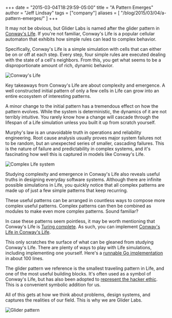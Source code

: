 +++
date = "2015-03-04T18:29:59-05:00"
title = "A Pattern Emerges"
author = "Jeff Lindsay"
tags = ["company"]
aliases = [
    "/blog/2015/03/04/a-pattern-emerges/"
]
+++

It may not be obvious, but Glider Labs is named after the glider pattern in [Conway's Life](https://en.wikipedia.org/wiki/Conway%27s_Game_of_Life). If you're not familiar, Conway's Life is a popular cellular automaton that exhibits how simple rules can lead to complex behavior.

<!--more-->

Specifically, Conway's Life is a simple simulation with cells that can either be on or off at each step. Every step, four simple rules are executed dealing with the state of a cell's neighbors. From this, you get what seems to be a disproportionate amount of rich, dynamic behavior.

![Conway's Life](http://media.giphy.com/media/8Ar9S6zEFjJiU/giphy.gif)

Key takeaways from Conway's Life are about complexity and emergence. A well constructed initial pattern of only a few cells in Life can grow into an entire ecosystem of interesting patterns.

A minor change to the initial pattern has a tremendous effect on how the pattern evolves. While the system is deterministic, the dynamics of it are not terribly intuitive. You rarely know how a change will cascade through the lifespan of a Life simulation unless you built it up from scratch yourself.

Murphy's law is an unavoidable truth in operations and reliability engineering. Root cause analysis usually proves major system failures not to be random, but an unexpected series of smaller, cascading failures. This is the nature of failure and predictability in complex systems, and it's fascinating how well this is captured in models like Conway's Life.

![Complex Life system](http://media.giphy.com/media/tXlpbXfu7e2Pu/giphy.gif)

Studying complexity and emergence in Conway's Life also reveals useful truths in designing everyday software systems. Although there are infinite possible simulations in Life, you quickly notice that all complex patterns are made up of just a few simple patterns that keep recurring.

These useful patterns can be arranged in countless ways to compose more complex useful patterns. Complex patterns can then be combined as modules to make even more complex patterns. Sound familiar?

In case these patterns seem pointless, it may be worth mentioning that Conway's Life is [Turing complete](http://jeremykun.com/2011/06/30/turing-machines-and-conways-dreams/). As such, you can implement [Conway's Life in Conway's Life](https://www.youtube.com/watch?v=xP5-iIeKXE8).

This only scratches the surface of what can be gleaned from studying Conway's Life. There are plenty of ways to play with Life simulations, including implementing one yourself. Here's a [runnable Go implementation](http://play.golang.org/p/nr2wehptjW) in about 100 lines.

The glider pattern we reference is the smallest traveling pattern in Life, and one of the most useful building blocks. It's often used as a symbol of Conway's Life, but has also been adopted to [represent the hacker ethic](http://www.catb.org/hacker-emblem/faqs.html). This is a convenient symbolic addition for us.

All of this gets at how we think about problems, design systems, and captures the realities of our field. This is why we are Glider Labs.

![Glider pattern](http://media.giphy.com/media/wErVWADqta2oE/giphy.gif)
